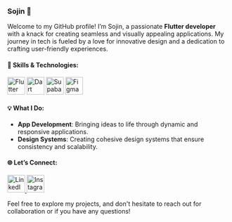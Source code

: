 ### Sojin 🦖

Welcome to my GitHub profile! I’m Sojin, a passionate **Flutter developer** with a knack for creating seamless and visually appealing applications. My journey in tech is fueled by a love for innovative design and a dedication to crafting user-friendly experiences.

#### 🚀 Skills & Technologies:

<p align="left">
  <img src="https://img.icons8.com/color/48/000000/flutter.png" width="40" alt="Flutter"/> 
  <img src="https://img.icons8.com/color/48/000000/dart.png" width="40" alt="Dart"/> 
  <img src="https://seeklogo.com/images/S/supabase-logo-DCC676FFE2-seeklogo.com.png" width="40" alt="Supabase"/> 
  <img src="https://img.icons8.com/color/48/000000/figma.png" width="40" alt="Figma"/> 
</p>

#### 💡 What I Do:

- **App Development**: Bringing ideas to life through dynamic and responsive applications.
- **Design Systems**: Creating cohesive design systems that ensure consistency and scalability.

#### 🌐 Let’s Connect:

<p align="left">
  <a href="https://www.linkedin.com/in/sojinvsaji/" target="_blank" rel="noopener noreferrer">
    <img src="https://img.icons8.com/color/48/000000/linkedin.png" width="40" alt="LinkedIn"/>
  </a>
  <a href="https://www.instagram.com/sojin.codes/" target="_blank" rel="noopener noreferrer">
    <img src="https://img.icons8.com/color/48/000000/instagram-new.png" width="40" alt="Instagram"/>
  </a>
</p>

Feel free to explore my projects, and don't hesitate to reach out for collaboration or if you have any questions!
